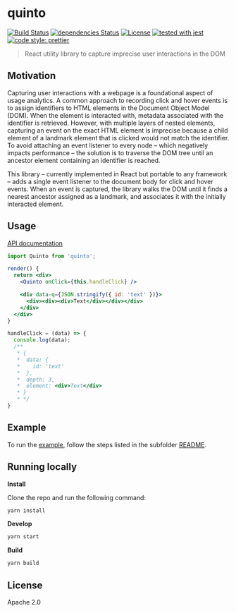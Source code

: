 # quinto

[![Build Status](https://travis-ci.com/IBM/quinto.svg?branch=master)](https://travis-ci.com/IBM/quinto)
[![dependencies Status](https://david-dm.org/ibm/quinto/status.svg)](https://david-dm.org/ibm/quinto)
[![License](https://img.shields.io/badge/License-Apache%202.0-blue.svg)](https://opensource.org/licenses/Apache-2.0)
[![tested with jest](https://img.shields.io/badge/tested_with-jest-99424f.svg)](https://github.com/facebook/jest)
[![code style: prettier](https://img.shields.io/badge/code_style-prettier-ff69b4.svg)](https://github.com/prettier/prettier)

> React utility library to capture imprecise user interactions in the DOM

## Motivation

Capturing user interactions with a webpage is a foundational aspect of usage analytics. A common approach to recording click and hover events is to assign identifiers to HTML elements in the Document Object Model (DOM). When the element is interacted with, metadata associated with the identifier is retrieved. However, with multiple layers of nested elements, capturing an event on the exact HTML element is imprecise because a child element of a landmark element that is clicked would not match the identifier. To avoid attaching an event listener to every node – which negatively impacts performance – the solution is to traverse the DOM tree until an ancestor element containing an identifier is reached.

This library – currently implemented in React but portable to any framework – adds a single event listener to the document body for click and hover events. When an event is captured, the library walks the DOM until it finds a nearest ancestor assigned as a landmark, and associates it with the initially interacted element.

## Usage

[API documentation](documentation/)

```jsx
import Quinto from 'quinto';

render() {
  return <div>
    <Quinto onClick={this.handleClick} />

    <div data-q={JSON.stringify({ id: 'text' })}>
      <div><div><div>Text</div></div></div>
    </div>
  </div>
}

handleClick = (data) => {
  console.log(data);
  /**
   * {
   *  data: {
   *    id: 'text'
   *  },
   *  depth: 3,
   *  element: <div>Text</div>
   * }
   * */
}

```

## Example

To run the [example](example/), follow the steps listed in the subfolder [README](example/README.md).

## Running locally

**Install**

Clone the repo and run the following command:

```bash
yarn install
```

**Develop**

```bash
yarn start
```

**Build**

```bash
yarn build
```

## License

Apache 2.0
